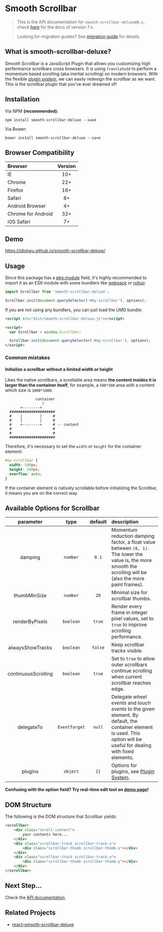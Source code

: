 # Smooth Scrollbar

> This is the API documentation for `smooth-scrollbar-deluxe@8.x`, check [here](https://github.com/idiotWu/smooth-scrollbar-deluxe/tree/7.x) for the docs of version 7.x.

> Looking for migration guides? See [migration guide](migration.md) for details.

## What is smooth-scrollbar-deluxe?

Smooth Scrollbar is a JavaScript Plugin that allows you customizing high perfermance scrollbars cross browsers. It is using `translate3d` to perform a momentum based scrolling (aka inertial scrolling) on modern browsers. With the flexible [plugin system](plugin.md), we can easily redesign the scrollbar as we want. This is the scrollbar plugin that you've ever dreamed of!

## Installation

Via NPM **(recommended)**:

```shell
npm install smooth-scrollbar-deluxe --save
```

Via Bower:

```shell
bower install smooth-scrollbar-deluxe --save
```

## Browser Compatibility

| Browser | Version |
| :------ | :-----: |
| IE      | 10+     |
| Chrome  | 22+     |
| Firefox | 16+     |
| Safari  | 8+      |
| Android Browser | 4+ |
| Chrome for Android | 32+ |
| iOS Safari | 7+ |

## Demo

https://idiotwu.github.io/smooth-scrollbar-deluxe/

## Usage

Since this package has a [pkg.module](https://github.com/rollup/rollup/wiki/pkg.module) field, it's highly recommended to import it as an ES6 module with some bundlers like [webpack](https://webpack.js.org/) or [rollup](https://rollupjs.org/):

```js
import Scrollbar from 'smooth-scrollbar-deluxe';

Scrollbar.init(document.querySelector('#my-scrollbar'), options);
```

If you are not using any bundlers, you can just load the UMD bundle:

```html
<script src="dist/smooth-scrollbar-deluxe.js"></script>

<script>
  var Scrollbar = window.Scrollbar;

  Scrollbar.init(document.querySelector('#my-scrollbar'), options);
</script>
```

### Common mistakes

#### Initialize a scrollbar without a limited width or height

Likes the native scrollbars, a scrollable area means **the content insides it is larger than the container itself**, for example, a `500*500` area with a content which size is `1000*1000`:

```
              container
                 /
       +--------+
  #####################
  #    |        |     #
  #    |        |     #
  #    +--------+     # -- content
  #                   #
  #                   #
  #####################
```

Therefore, it's necessary to set the `width` or `height` for the container element:

```css
#my-scrollbar {
  width: 500px;
  height: 500px;
  overflow: auto;
}
```

If the container element is natively scrollable before initializing the Scrollbar, it means you are on the correct way.

## Available Options for Scrollbar

| parameter | type | default | description |
| :--------: | :--: | :-----: | :---------- |
| damping | `number` | `0.1` | Momentum reduction damping factor, a float value between `(0, 1)`. The lower the value is, the more smooth the scrolling will be (also the more paint frames). |
| thumbMinSize | `number` | `20` | Minimal size for scrollbar thumbs. |
| renderByPixels | `boolean` | `true` | Render every frame in integer pixel values, set to `true` to improve scrolling performance. |
| alwaysShowTracks | `boolean` | `false` | Keep scrollbar tracks visible. |
| continuousScrolling | `boolean` | `true` | Set to `true` to allow outer scrollbars continue scrolling when current scrollbar reaches edge. |
| delegateTo | `EventTarget` | `null` | Delegate _wheel events_ and _touch events_ to the given element. By default, the container element is used. This option will be useful for dealing with fixed elements.  |
| plugins | `object` | `{}` | Options for plugins, see [Plugin System](plugin.md). |

**Confusing with the option field? Try real-time edit tool on [demo page](http://idiotwu.github.io/smooth-scrollbar-deluxe/)!**

## DOM Structure

The following is the DOM structure that Scrollbar yields:

```html
<scrollbar>
    <div class="scroll-content">
        your contents here...
    </div>
    <div class="scrollbar-track scrollbar-track-x">
        <div class="scrollbar-thumb scrollbar-thumb-x"></div>
    </div>
    <div class="scrollbar-track scrollbar-track-y">
        <div class="scrollbar-thumb scrollbar-thumb-y"></div>
    </div>
</scrollbar>
```

## Next Step...

Check the [API documentation](api.md).


## Related Projects

- [react-smooth-scrollbar-deluxe](https://github.com/idiotWu/react-smooth-scrollbar-deluxe)
